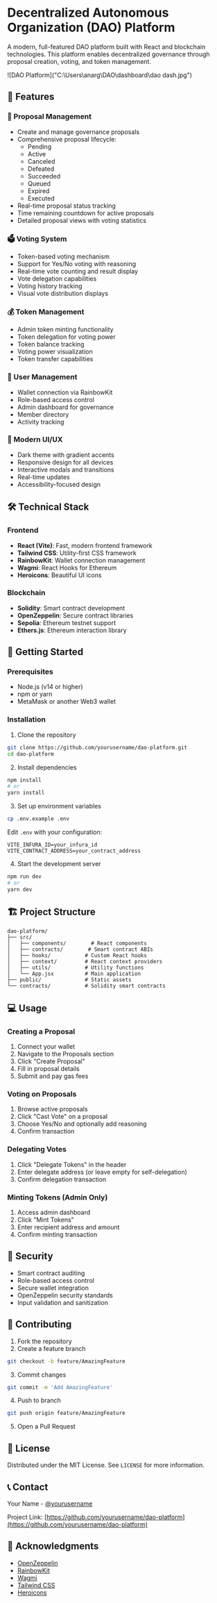 # Decentralized Autonomous Organization (DAO) Platform

A modern, full-featured DAO platform built with React and blockchain technologies. This platform enables decentralized governance through proposal creation, voting, and token management.

![DAO Platform]("C:\Users\anarg\DAO\dashboard\dao dash.jpg")

## 🌟 Features

### 💫 Proposal Management
- Create and manage governance proposals
- Comprehensive proposal lifecycle:
  - Pending
  - Active
  - Canceled
  - Defeated
  - Succeeded
  - Queued
  - Expired
  - Executed
- Real-time proposal status tracking
- Time remaining countdown for active proposals
- Detailed proposal views with voting statistics

### 🗳️ Voting System
- Token-based voting mechanism
- Support for Yes/No voting with reasoning
- Real-time vote counting and result display
- Vote delegation capabilities
- Voting history tracking
- Visual vote distribution displays

### 💰 Token Management
- Admin token minting functionality
- Token delegation for voting power
- Token balance tracking
- Voting power visualization
- Token transfer capabilities

### 👥 User Management
- Wallet connection via RainbowKit
- Role-based access control
- Admin dashboard for governance
- Member directory
- Activity tracking

### 🎨 Modern UI/UX
- Dark theme with gradient accents
- Responsive design for all devices
- Interactive modals and transitions
- Real-time updates
- Accessibility-focused design

## 🛠️ Technical Stack

### Frontend
- **React (Vite)**: Fast, modern frontend framework
- **Tailwind CSS**: Utility-first CSS framework
- **RainbowKit**: Wallet connection management
- **Wagmi**: React Hooks for Ethereum
- **Heroicons**: Beautiful UI icons

### Blockchain
- **Solidity**: Smart contract development
- **OpenZeppelin**: Secure contract libraries
- **Sepolia**: Ethereum testnet support
- **Ethers.js**: Ethereum interaction library

## 🚀 Getting Started

### Prerequisites
- Node.js (v14 or higher)
- npm or yarn
- MetaMask or another Web3 wallet

### Installation

1. Clone the repository
```bash
git clone https://github.com/yourusername/dao-platform.git
cd dao-platform
```

2. Install dependencies
```bash
npm install
# or
yarn install
```

3. Set up environment variables
```bash
cp .env.example .env
```
Edit `.env` with your configuration:
```
VITE_INFURA_ID=your_infura_id
VITE_CONTRACT_ADDRESS=your_contract_address
```

4. Start the development server
```bash
npm run dev
# or
yarn dev
```

## 🏗️ Project Structure

```
dao-platform/
├── src/
│   ├── components/        # React components
│   ├── contracts/        # Smart contract ABIs
│   ├── hooks/           # Custom React hooks
│   ├── context/         # React context providers
│   ├── utils/           # Utility functions
│   └── App.jsx          # Main application
├── public/              # Static assets
└── contracts/           # Solidity smart contracts
```

## 💻 Usage

### Creating a Proposal
1. Connect your wallet
2. Navigate to the Proposals section
3. Click "Create Proposal"
4. Fill in proposal details
5. Submit and pay gas fees

### Voting on Proposals
1. Browse active proposals
2. Click "Cast Vote" on a proposal
3. Choose Yes/No and optionally add reasoning
4. Confirm transaction

### Delegating Votes
1. Click "Delegate Tokens" in the header
2. Enter delegate address (or leave empty for self-delegation)
3. Confirm delegation transaction

### Minting Tokens (Admin Only)
1. Access admin dashboard
2. Click "Mint Tokens"
3. Enter recipient address and amount
4. Confirm minting transaction

## 🔐 Security

- Smart contract auditing
- Role-based access control
- Secure wallet integration
- OpenZeppelin security standards
- Input validation and sanitization

## 🤝 Contributing

1. Fork the repository
2. Create a feature branch
```bash
git checkout -b feature/AmazingFeature
```
3. Commit changes
```bash
git commit -m 'Add AmazingFeature'
```
4. Push to branch
```bash
git push origin feature/AmazingFeature
```
5. Open a Pull Request

## 📜 License

Distributed under the MIT License. See `LICENSE` for more information.

## 📞 Contact

Your Name - [@yourusername](https://twitter.com/yourusername)

Project Link: [https://github.com/yourusername/dao-platform](https://github.com/yourusername/dao-platform)

## 🙏 Acknowledgments

- [OpenZeppelin](https://openzeppelin.com/)
- [RainbowKit](https://www.rainbowkit.com/)
- [Wagmi](https://wagmi.sh/)
- [Tailwind CSS](https://tailwindcss.com/)
- [Heroicons](https://heroicons.com/)

